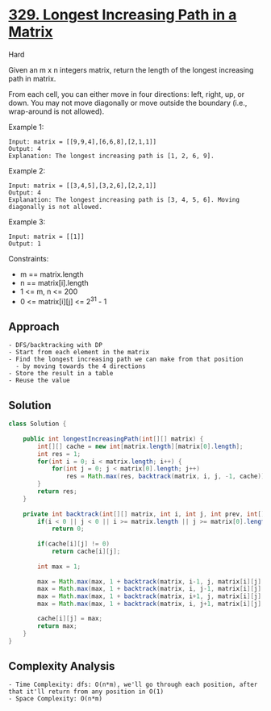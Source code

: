 # [329. Longest Increasing Path in a Matrix](https://leetcode.com/problems/longest-increasing-path-in-a-matrix/)
Hard


Given an m x n integers matrix, return the length of the longest increasing path in matrix.

From each cell, you can either move in four directions: left, right, up, or down. You may not move diagonally or move outside the boundary (i.e., wrap-around is not allowed).

 

Example 1:
```
Input: matrix = [[9,9,4],[6,6,8],[2,1,1]]
Output: 4
Explanation: The longest increasing path is [1, 2, 6, 9].
```
Example 2:
```
Input: matrix = [[3,4,5],[3,2,6],[2,2,1]]
Output: 4
Explanation: The longest increasing path is [3, 4, 5, 6]. Moving diagonally is not allowed.
```
Example 3:
```
Input: matrix = [[1]]
Output: 1
 ```

Constraints:

- m == matrix.length
- n == matrix[i].length
- 1 <= m, n <= 200
- 0 <= matrix[i][j] <= 2<sup>31</sup> - 1

## Approach
```
- DFS/backtracking with DP
- Start from each element in the matrix
- Find the longest increasing path we can make from that position
  - by moving towards the 4 directions 
- Store the result in a table
- Reuse the value
```

## Solution
```java
class Solution {
    
    public int longestIncreasingPath(int[][] matrix) {
        int[][] cache = new int[matrix.length][matrix[0].length];
        int res = 1;
        for(int i = 0; i < matrix.length; i++) {
            for(int j = 0; j < matrix[0].length; j++)
                res = Math.max(res, backtrack(matrix, i, j, -1, cache));
        }
        return res;
    }
    
    private int backtrack(int[][] matrix, int i, int j, int prev, int[][] cache) {
        if(i < 0 || j < 0 || i >= matrix.length || j >= matrix[0].length || prev >= matrix[i][j])
            return 0;
        
        if(cache[i][j] != 0)
            return cache[i][j];
        
        int max = 1;
        
        max = Math.max(max, 1 + backtrack(matrix, i-1, j, matrix[i][j], cache));
        max = Math.max(max, 1 + backtrack(matrix, i, j-1, matrix[i][j], cache));
        max = Math.max(max, 1 + backtrack(matrix, i+1, j, matrix[i][j], cache));
        max = Math.max(max, 1 + backtrack(matrix, i, j+1, matrix[i][j], cache));

        cache[i][j] = max;
        return max;
    }
}
```

## Complexity Analysis
```
- Time Complexity: dfs: O(n*m), we'll go through each position, after that it'll return from any position in O(1)
- Space Complexity: O(n*m) 
```
